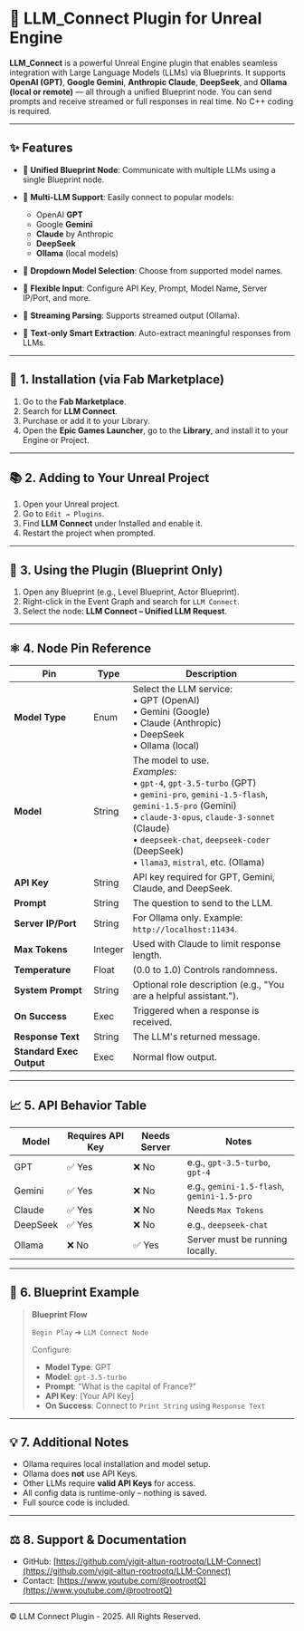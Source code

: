 # 🤖 LLM\_Connect Plugin for Unreal Engine

**LLM\_Connect** is a powerful Unreal Engine plugin that enables seamless integration with Large Language Models (LLMs) via Blueprints. It supports **OpenAI (GPT)**, **Google Gemini**, **Anthropic Claude**, **DeepSeek**, and **Ollama (local or remote)** — all through a unified Blueprint node. You can send prompts and receive streamed or full responses in real time. No C++ coding is required.

---

## ✨ Features

* 🔹 **Unified Blueprint Node**: Communicate with multiple LLMs using a single Blueprint node.
* 🔹 **Multi-LLM Support**: Easily connect to popular models:

  * OpenAI **GPT**
  * Google **Gemini**
  * **Claude** by Anthropic
  * **DeepSeek**
  * **Ollama** (local models)
* 🔹 **Dropdown Model Selection**: Choose from supported model names.
* 🔹 **Flexible Input**: Configure API Key, Prompt, Model Name, Server IP/Port, and more.
* 🔹 **Streaming Parsing**: Supports streamed output (Ollama).
* 🔹 **Text-only Smart Extraction**: Auto-extract meaningful responses from LLMs.

---

## 🏦 1. Installation (via Fab Marketplace)

1. Go to the **Fab Marketplace**.
2. Search for **LLM Connect**.
3. Purchase or add it to your Library.
4. Open the **Epic Games Launcher**, go to the **Library**, and install it to your Engine or Project.

---

## 📚 2. Adding to Your Unreal Project

1. Open your Unreal project.
2. Go to `Edit → Plugins`.
3. Find **LLM Connect** under Installed and enable it.
4. Restart the project when prompted.

---

## 🤖 3. Using the Plugin (Blueprint Only)

1. Open any Blueprint (e.g., Level Blueprint, Actor Blueprint).
2. Right-click in the Event Graph and search for `LLM Connect`.
3. Select the node: **LLM Connect – Unified LLM Request**.

---

## ⚛️ 4. Node Pin Reference

| Pin                      | Type    | Description                                                                                                                                                                                                                                                                      |
| ------------------------ | ------- | -------------------------------------------------------------------------------------------------------------------------------------------------------------------------------------------------------------------------------------------------------------------------------- |
| **Model Type**           | Enum    | Select the LLM service:<br>• GPT (OpenAI)<br>• Gemini (Google)<br>• Claude (Anthropic)<br>• DeepSeek<br>• Ollama (local)                                                                                                                                                         |
| **Model**                | String  | The model to use.<br>*Examples*:<br>• `gpt-4`, `gpt-3.5-turbo` (GPT)<br>• `gemini-pro`, `gemini-1.5-flash`, `gemini-1.5-pro` (Gemini)<br>• `claude-3-opus`, `claude-3-sonnet` (Claude)<br>• `deepseek-chat`, `deepseek-coder` (DeepSeek)<br>• `llama3`, `mistral`, etc. (Ollama) |
| **API Key**              | String  | API key required for GPT, Gemini, Claude, and DeepSeek.                                                                                                                                                                                                                          |
| **Prompt**               | String  | The question to send to the LLM.                                                                                                                                                                                                                                                 |
| **Server IP/Port**       | String  | For Ollama only. Example: `http://localhost:11434`.                                                                                                                                                                                                                              |
| **Max Tokens**           | Integer | Used with Claude to limit response length.                                                                                                                                                                                                                                       |
| **Temperature**          | Float   | (0.0 to 1.0) Controls randomness.                                                                                                                                                                                                                                                |
| **System Prompt**        | String  | Optional role description (e.g., "You are a helpful assistant.").                                                                                                                                                                                                                |
| **On Success**           | Exec    | Triggered when a response is received.                                                                                                                                                                                                                                           |
| **Response Text**        | String  | The LLM's returned message.                                                                                                                                                                                                                                                      |
| **Standard Exec Output** | Exec    | Normal flow output.                                                                                                                                                                                                                                                              |

---

## 📈 5. API Behavior Table

| Model    | Requires API Key | Needs Server | Notes                                      |
| -------- | ---------------- | ------------ | ------------------------------------------ |
| GPT      | ✅ Yes            | ❌ No         | e.g., `gpt-3.5-turbo`, `gpt-4`             |
| Gemini   | ✅ Yes            | ❌ No         | e.g., `gemini-1.5-flash`, `gemini-1.5-pro` |
| Claude   | ✅ Yes            | ❌ No         | Needs `Max Tokens`                         |
| DeepSeek | ✅ Yes            | ❌ No         | e.g., `deepseek-chat`                      |
| Ollama   | ❌ No             | ✅ Yes        | Server must be running locally.            |

---

## 📂 6. Blueprint Example

> **Blueprint Flow**
>
> `Begin Play` ➔ `LLM Connect Node`
>
> Configure:
>
> * **Model Type**: GPT
> * **Model**: `gpt-3.5-turbo`
> * **Prompt**: "What is the capital of France?"
> * **API Key**: \[Your API Key]
> * **On Success**: Connect to `Print String` using `Response Text`

---

## 💡 7. Additional Notes

* Ollama requires local installation and model setup.
* Ollama does **not** use API Keys.
* Other LLMs require **valid API Keys** for access.
* All config data is runtime-only – nothing is saved.
* Full source code is included.

---

## ⚖️ 8. Support & Documentation

* GitHub: [https://github.com/yigit-altun-rootrootq/LLM-Connect](https://github.com/yigit-altun-rootrootq/LLM-Connect)
* Contact: [https://www.youtube.com/@rootrootQ](https://www.youtube.com/@rootrootQ)

---

© LLM Connect Plugin - 2025. All Rights Reserved.
